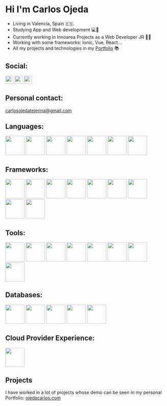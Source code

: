 # Hi I'm <b>Carlos Ojeda</b>

* Living in Valencia, Spain 🇪🇸. 
* Studying App and Web development 💻📱
* Currently working in Innoarea Projects as a Web Developer JR 👨‍💻
* Working with some frameworks: Ionic, Vue, React...
* All my projects and technologies in my [Portfolio](https://ojedacarlos.com/) 📚

## Social:
<a href="https://github.com/CarlosOjeda809"><img src="https://upload.wikimedia.org/wikipedia/commons/thumb/c/c2/GitHub_Invertocat_Logo.svg/1200px-GitHub_Invertocat_Logo.svg.png" height="25"></a>
<a href="https://instagram.com/_ojeda_055?igsh=NGNnZWNwbzh5bGJx"><img src="https://static.vecteezy.com/system/resources/previews/014/414/683/non_2x/instagram-black-logo-on-transparent-background-free-vector.jpg" height="25"></a>
<a href="https://x.com/PlayerCot?t=M3DM2TyerX-O0tCOwAaRpQ&s=09"><img src="https://upload.wikimedia.org/wikipedia/commons/thumb/2/2d/Twitter_X.png/1024px-Twitter_X.png" height="25"></a>

## Personal contact:

carlosojedatejerina@gmail.com

## Languages:
<code><img width="60" src="https://kinsta.com/wp-content/uploads/2021/03/HTML-5-Badge-Logo.png"></code>
<code><img width="60" src="https://ultimatecourses.com/assets/category/css-fcba6b473cb1125595dc28163be24eb673907258b5f6f6c82967a0587a9df20c.svg"></code>
<code><img width="60" src="https://encrypted-tbn0.gstatic.com/images?q=tbn:ANd9GcRuHnJDLOcdm_0b6N6kNj-1OvO9KhKYgqIy0w&s"></code>
<code><img width="60" src="https://upload.wikimedia.org/wikipedia/commons/thumb/4/4c/Typescript_logo_2020.svg/1200px-Typescript_logo_2020.svg.png"></code>
<code><img width="60" src="https://desarrolloweb.com/storage/tag_images/actual/BzOL16MEqsKOe0VThjF6FXPBi0uyK16lkTety9Wz.png"></code>
<code><img width="60" src="https://images.icon-icons.com/2699/PNG/512/java_logo_icon_169577.png"></code>
<code><img width="60" src="https://i0.wp.com/sitecloudy.com/wp-content/uploads/2023/07/Que-es-Swift-y-cuales-son-sus-ventajas-y-desventajas-1-e1690584338834.png?fit=488%2C504&ssl=1"></code>

## Frameworks:
<code><img width="60" src="https://upload.wikimedia.org/wikipedia/commons/thumb/d/d9/Node.js_logo.svg/1200px-Node.js_logo.svg.png"></code>
<code><img width="60" src="https://upload.wikimedia.org/wikipedia/commons/thumb/4/47/React.svg/1200px-React.svg.png"></code>
<code><img width="60" src="https://upload.wikimedia.org/wikipedia/commons/thumb/9/95/Vue.js_Logo_2.svg/1200px-Vue.js_Logo_2.svg.png"></code>
<code><img width="60" src="https://nuxt.com/assets/design-kit/icon-green.svg"></code>
<code><img width="60" src="https://www.returngis.net/wp-content/uploads/2023/04/ionic.png"></code>
<code><img width="60" src="https://upload.wikimedia.org/wikipedia/commons/thumb/c/cf/Angular_full_color_logo.svg/1200px-Angular_full_color_logo.svg.png"></code>
<code><img width="60" src="https://miro.medium.com/v2/resize:fit:1200/1*gxXLMIuJDHCH7fwIgEP1cg.png"></code>
<code><img width="60" src="https://codekitapp.com/images/help/free-tailwind-icon@2x.png"></code>
<code><img width="60" src="https://upload.wikimedia.org/wikipedia/commons/thumb/b/b2/Bootstrap_logo.svg/1200px-Bootstrap_logo.svg.png"></code>

## Tools:

<code><img width="60" src="https://upload.wikimedia.org/wikipedia/commons/thumb/c/c1/Android_Studio_icon_%282023%29.svg/1200px-Android_Studio_icon_%282023%29.svg.png"></code>
<code><img width="60" src="https://is1-ssl.mzstatic.com/image/thumb/Purple221/v4/ce/39/a4/ce39a472-a515-e227-1c9e-3ce520212009/Xcode-85-220-0-4-0-0-2x-sRGB-0-0.png/1200x630bb.png"></code>
<code><img width="60" src="https://https://miro.medium.com/v2/resize:fit:1400/1*rCK7fhfY9jb-osA77oaOAQ.png"></code>
<code><img width="60" src="https://upload.wikimedia.org/wikipedia/commons/thumb/e/ef/JetBrains_IntelliJ_IDEA_Product_Icon.svg/1200px-JetBrains_IntelliJ_IDEA_Product_Icon.svg.png"></code>
<code><img width="60" src="https://nocodestartup.io/wp-content/uploads/2024/01/postman-nocode.webp"></code>
<code><img width="60" src="https://pipedream.com/s.v0/app_XaLh2x/logo/orig"></code>
<code><img width="60" src="https://cdn.sanity.io/images/599r6htc/regionalized/5094051dac77593d0f0978bdcbabaf79e5bb855c-1080x1080.png?w=540&h=540&q=75&fit=max&auto=format"></code>
<code><img width="60" src="https://encrypted-tbn0.gstatic.com/images?q=tbn:ANd9GcT_-QOQy5yuSNTMInbe-cPN8g1WXW9VazKH_Qpmj2jG6n-8rp3BtGW0d4G5xgXlxOCXNlA&usqp=CAU"></code>

## Databases:

<code><img width="60" src="https://images.sftcdn.net/images/t_app-icon-m/p/917c77e8-96d1-11e6-8453-00163ed833e7/3780880766/mysql-com-icon.png"></code>
<code><img width="60" src="https://www.pngall.com/wp-content/uploads/13/Mongodb-PNG-Free-Image.png"></code>
<code><img width="60" src="https://cdn.prod.website-files.com/655b60964be1a1b36c746790/655b60964be1a1b36c746d41_646dfce3b9c4849f6e401bff_supabase-logo-icon_1.png"></code>
<code><img width="60" src="https://www.gstatic.com/devrel-devsite/prod/v6dc4611c4232bd02b2b914c4948f523846f90835f230654af18f87f75fe9f73c/firebase/images/touchicon-180.png"></code>
<code><img width="60" src="https://upload.wikimedia.org/wikipedia/commons/2/29/Postgresql_elephant.svg"></code>

## Cloud Provider Experience:

<code><img width="60" src="https://images.g2crowd.com/uploads/product/image/social_landscape/social_landscape_e6d9cd7838e449b6079531d9feae9788/google-cloud-console.png"></code>

## Projects

I have worked in a lot of projects whose demo can be seen in my personal Portfolio: [ojedacarlos.com](https://ojedacarlos.com)
